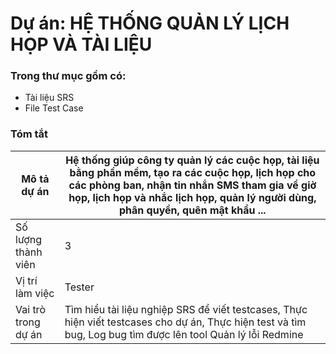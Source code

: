 # Dự án: HỆ THỐNG QUẢN LÝ LỊCH HỌP VÀ TÀI LIỆU
### Trong thư mục gồm có:
- Tài liệu SRS 
- File Test Case 
### Tóm tắt
| Mô tả dự án| Hệ thống giúp công ty quản lý các cuộc họp, tài liệu bằng phần mềm, tạo ra các cuộc họp, lịch họp cho các phòng ban, nhận tin nhắn SMS tham gia về giờ họp, lịch họp và nhắc lịch họp, quản lý người dùng, phân quyền, quên mật khẩu ...| 
|--------------|-------|
| Số lượng thành viên | 3 | 
| Vị trí làm việc | Tester | 
| Vai trò trong dự án | Tìm hiểu tài liệu nghiệp SRS để viết testcases, Thực hiện viết testcases cho dự án, Thực hiện test và tìm bug, Log bug tìm được lên tool Quản lý lỗi Redmine|
